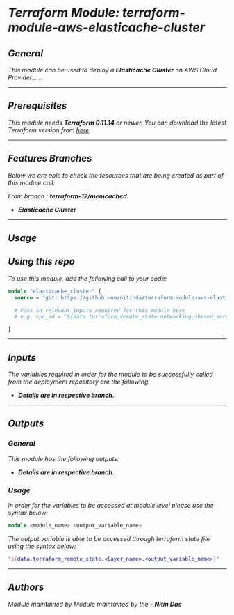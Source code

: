 # _Terraform Module: terraform-module-aws-elasticache-cluster_


## _General_

_This module can be used to deploy a_ _**Elasticache Cluster** on AWS Cloud Provider......_


---

## _Prerequisites_

_This module needs **Terraform 0.11.14** or newer._
_You can download the latest Terraform version from_ [_here_](https://www.terraform.io/downloads.html).



---

## _Features Branches_

_Below we are able to check the resources that are being created as part of this module call:_

<!-- _From branch :_ _**terraform-11/memcached**_ 

- _**Elasticache Cluster**_ -->

_From branch :_ _**terraform-12/memcached**_

- _**Elasticache Cluster**_


---

## _Usage_

## _Using this repo_

_To use this module, add the following call to your code:_

```tf
module "elasticache_cluster" {
  source = "git::https://github.com/nitinda/terraform-module-aws-elasticache-cluster.git?ref=master"

  # Pass in relevant inputs required for this module here
  # e.g. vpc_id = "${data.terraform_remote_state.networking_shared_services.vpc_id}"

}
```


---

## _Inputs_

_The variables required in order for the module to be successfully called from the deployment repository are the following:_

- _**Details are in respective branch.**_


---


## _Outputs_

### _General_

_This module has the following outputs:_


- _**Details are in respective branch.**_



### _Usage_

_In order for the variables to be accessed at module level please use the syntax below:_

```tf
module.<module_name>.<output_variable_name>
```


_The output variable is able to be accessed through terraform state file using the syntax below:_

```tf
"${data.terraform_remote_state.<layer_name>.<output_variable_name>}"
```

---



## _Authors_

_Module maintained by Module maintained by the -_ **_Nitin Das_**